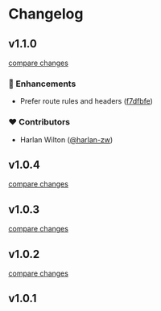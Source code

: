 # Changelog


## v1.1.0

[compare changes](https://github.com/timb-103/nuxt-rate-limit/compare/v1.0.4...v1.1.0)

### 🚀 Enhancements

- Prefer route rules and headers ([f7dfbfe](https://github.com/timb-103/nuxt-rate-limit/commit/f7dfbfe))

### ❤️  Contributors

- Harlan Wilton ([@harlan-zw](http://github.com/harlan-zw))

## v1.0.4

[compare changes](https://github.com/timb-103/nuxt-rate-limit/compare/v1.0.3...v1.0.4)

## v1.0.3

[compare changes](https://github.com/timb-103/nuxt-rate-limit/compare/v1.0.2...v1.0.3)

## v1.0.2

[compare changes](https://github.com/timb-103/nuxt-rate-limit/compare/v1.0.1...v1.0.2)

## v1.0.1

